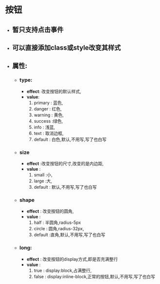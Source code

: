 # 按钮 
* ## 暂只支持点击事件
* ## 可以直接添加class或style改变其样式
* ## 属性:
  + ### type:
    - **effect**: 改变按钮的默认样式,
    - **value**:
      1. primary : 蓝色,
      2. danger : 红色,
      3. warning : 黄色,
      4. success :绿色,
      5. info : 浅蓝,
      6. text : 取消边框,
      7. default : 白色,默认,不用写,写了也白写
  + ### size
    - **effect** :改变按钮的尺寸,改变的是内边距,
    - **value** :
      1. small :小,
      2. large :大,
      3. default : 默认,不用写,写了也白写

  + ### shape
    - **effect** : 改变按钮的圆角,
    - **value** :
      1. half : 半圆角,radius-5px
      2. circle : 圆角,radius-32px,
      3. default :直角,默认,不用写,写了也白写
  + ### long:
    - **effect** : 改变按钮的display方式,即是否充满整行
    - **value** : 
      1. true : display:block,占满整行,
      2. false : display:inline-block,正常的按钮,默认,不用写,写了也白写

